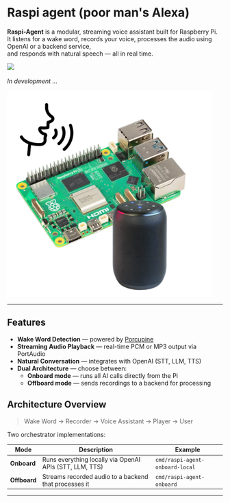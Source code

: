 # Raspi agent (poor man's Alexa)
**Raspi-Agent** is a modular, streaming voice assistant built for Raspberry Pi.  
It listens for a wake word, records your voice, processes the audio using OpenAI or a backend service,  
and responds with natural speech — all in real time.



![](https://github.com/ownerofglory/raspi-agent/actions/workflows/build.yaml/badge.svg)

*In development ...*

<img src="./docs/assets/Raspi-agent.png" width="480px" />

---

##  Features

- **Wake Word Detection** — powered by [Porcupine](https://picovoice.ai/platform/porcupine/)
- **Streaming Audio Playback** — real-time PCM or MP3 output via PortAudio
- **Natural Conversation** — integrates with OpenAI (STT, LLM, TTS)
- **Dual Architecture** — choose between:
    - **Onboard mode** — runs all AI calls directly from the Pi
    - **Offboard mode** — sends recordings to a backend for processing


## Architecture Overview
> Wake Word → Recorder → Voice Assistant → Player → User

Two orchestrator implementations:

| Mode | Description | Example                         |
|------|--------------|---------------------------------|
| **Onboard** | Runs everything locally via OpenAI APIs (STT, LLM, TTS) | `cmd/raspi-agent-onboard-local`       |
| **Offboard** | Streams recorded audio to a backend that processes it | `cmd/raspi-agent-onboard` |

---
